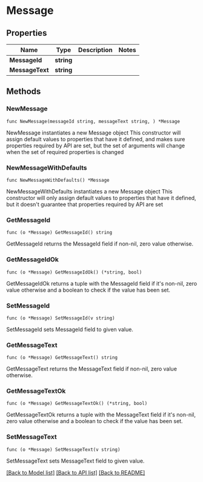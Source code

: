 # Message

## Properties

Name | Type | Description | Notes
------------ | ------------- | ------------- | -------------
**MessageId** | **string** |  | 
**MessageText** | **string** |  | 

## Methods

### NewMessage

`func NewMessage(messageId string, messageText string, ) *Message`

NewMessage instantiates a new Message object
This constructor will assign default values to properties that have it defined,
and makes sure properties required by API are set, but the set of arguments
will change when the set of required properties is changed

### NewMessageWithDefaults

`func NewMessageWithDefaults() *Message`

NewMessageWithDefaults instantiates a new Message object
This constructor will only assign default values to properties that have it defined,
but it doesn't guarantee that properties required by API are set

### GetMessageId

`func (o *Message) GetMessageId() string`

GetMessageId returns the MessageId field if non-nil, zero value otherwise.

### GetMessageIdOk

`func (o *Message) GetMessageIdOk() (*string, bool)`

GetMessageIdOk returns a tuple with the MessageId field if it's non-nil, zero value otherwise
and a boolean to check if the value has been set.

### SetMessageId

`func (o *Message) SetMessageId(v string)`

SetMessageId sets MessageId field to given value.


### GetMessageText

`func (o *Message) GetMessageText() string`

GetMessageText returns the MessageText field if non-nil, zero value otherwise.

### GetMessageTextOk

`func (o *Message) GetMessageTextOk() (*string, bool)`

GetMessageTextOk returns a tuple with the MessageText field if it's non-nil, zero value otherwise
and a boolean to check if the value has been set.

### SetMessageText

`func (o *Message) SetMessageText(v string)`

SetMessageText sets MessageText field to given value.



[[Back to Model list]](../README.md#documentation-for-models) [[Back to API list]](../README.md#documentation-for-api-endpoints) [[Back to README]](../README.md)


